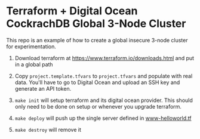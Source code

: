 # Terraform + Digital Ocean CockrachDB Global 3-Node Cluster

This repo is an example of how to create a global insecure 3-node cluster for experimentation.

1. Download terraform at https://www.terraform.io/downloads.html and put in a global path

2. Copy `project.template.tfvars` to `project.tfvars` and populate with real data. You'll have to go to Digital Ocean and upload an SSH key and generate an API token.

3. `make init` will setup terraform and its digital ocean provider. This should only need to be done on setup or whenever you upgrade terraform.

4. `make deploy` will push up the single server defined in www-helloworld.tf

5. `make destroy` will remove it
